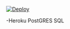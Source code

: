 [![Deploy](https://www.herokucdn.com/deploy/button.png)](https://heroku.com/deploy?template=https://github.com/gary23w/heroku-rest-alchemy)

-Heroku PostGRES SQL
